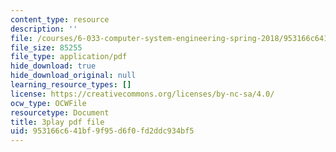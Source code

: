 ```yaml
---
content_type: resource
description: ''
file: /courses/6-033-computer-system-engineering-spring-2018/953166c641bf9f95d6f0fd2ddc934bf5_r2_-2KW76ec.pdf
file_size: 85255
file_type: application/pdf
hide_download: true
hide_download_original: null
learning_resource_types: []
license: https://creativecommons.org/licenses/by-nc-sa/4.0/
ocw_type: OCWFile
resourcetype: Document
title: 3play pdf file
uid: 953166c6-41bf-9f95-d6f0-fd2ddc934bf5
---
```

